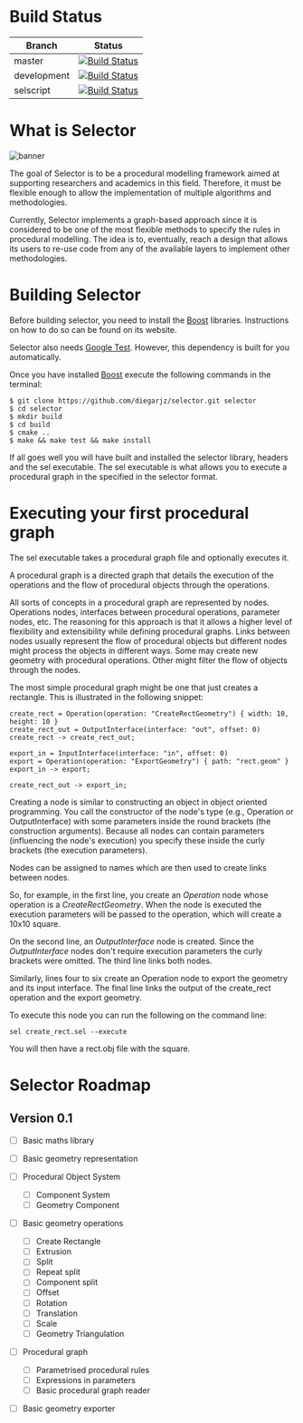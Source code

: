 # Build Status

| Branch | Status|
|--------|-------|
| master | [![Build Status](https://travis-ci.org/diegoarjz/selector.svg?branch=master)](https://travis-ci.org/diegoarjz/selector) |
| development | [![Build Status](https://travis-ci.org/diegoarjz/selector.svg?branch=development)](https://travis-ci.org/diegoarjz/selector)|
| selscript | [![Build Status](https://travis-ci.org/diegoarjz/selector.svg?branch=selscript)](https://travis-ci.org/diegoarjz/selector) |

# What is Selector

![banner](https://user-images.githubusercontent.com/6498824/67519368-a2e9ae80-f69e-11e9-8486-a27fa7b918d2.png)


The goal of Selector is to be a procedural modelling framework aimed at
supporting researchers and academics in this field. Therefore, it must be
flexible enough to allow the implementation of multiple algorithms and
methodologies.

Currently, Selector implements a graph-based approach since it is considered to
be one of the most flexible methods to specify the rules in procedural
modelling. The idea is to, eventually, reach a design that allows its users to
re-use code from any of the available layers to implement other methodologies.

# Building Selector

Before building selector, you need to install the
[Boost](https://www.boost.org) libraries. Instructions on how to do so can be
found on its website.

Selector also needs [Google Test](https://github.com/google/googletest).
However, this dependency is built for you automatically.

Once you have installed [Boost](https://www.boost.org) execute the following
commands in the terminal:

```
$ git clone https://github.com/diegarjz/selector.git selector
$ cd selector
$ mkdir build
$ cd build
$ cmake ..
$ make && make test && make install
```

If all goes well you will have built and installed the selector library,
headers and the sel executable. The sel executable is what
allows you to execute a procedural graph in the specified in the selector
format.

# Executing your first procedural graph

The sel executable takes a procedural graph file and optionally executes it.

A procedural graph is a directed graph that details the execution of the
operations and the flow of procedural objects through the operations.

All sorts of concepts in a procedural graph are represented by nodes.
Operations nodes, interfaces between procedural operations, parameter nodes, etc. The reasoning
for this approach is that it allows a higher level of flexibility and
extensibility while defining procedural graphs. Links between nodes usually
represent the flow of procedural objects but different nodes might process the
objects in different ways. Some may create new geometry with procedural
operations. Other might filter the flow of objects through the nodes.

The most simple procedural graph might be one that just creates a rectangle.
This is illustrated in the following snippet:

```
create_rect = Operation(operation: "CreateRectGeometry") { width: 10, height: 10 }
create_rect_out = OutputInterface(interface: "out", offset: 0)
create_rect -> create_rect_out;

export_in = InputInterface(interface: "in", offset: 0)
export = Operation(operation: "ExportGeometry") { path: "rect.geom" }
export_in -> export;

create_rect_out -> export_in;
```

Creating a node is similar to constructing an object in object oriented
programming. You call the constructor of the node's type (e.g., Operation or
OutputInterface) with some parameters inside the round brackets (the
construction arguments). Because all nodes can contain parameters (influencing
the node's execution) you specify these inside the curly brackets (the
execution parameters).

Nodes can be assigned to names which are then used to create links between
nodes.

So, for example, in the first line, you create an _Operation_ node whose
operation is a _CreateRectGeometry_. When the node is executed the execution
parameters will be passed to the operation, which will create a 10x10 square.

On the second line, an _OutputInterface_ node is created. Since the
_OutputInterface_ nodes don't require execution parameters the curly brackets
were omitted. The third line links both nodes.

Similarly, lines four to six create an Operation node to export the geometry
and its input interface. The final line links the output of the create_rect
operation and the export geometry.

To execute this node you can run the following on the command line:

```
sel create_rect.sel --execute
```

You will then have a rect.obj file with the square.

# Selector Roadmap

## Version 0.1

- [ ] Basic maths library
- [ ] Basic geometry representation
- [ ] Procedural Object System
    - [ ] Component System
    - [ ] Geometry Component
- [ ] Basic geometry operations
    - [ ] Create Rectangle
    - [ ] Extrusion
    - [ ] Split
    - [ ] Repeat split
    - [ ] Component split
    - [ ] Offset
    - [ ] Rotation
    - [ ] Translation
    - [ ] Scale
    - [ ] Geometry Triangulation
- [ ] Procedural graph
    - [ ] Parametrised procedural rules
    - [ ] Expressions in parameters
    - [ ] Basic procedural graph reader
- [ ] Basic geometry exporter

